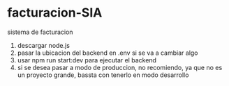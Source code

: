 # facturacion-SIA
sistema de facturacion
1. descargar node.js
2. pasar la ubicacion del backend en .env si se va a cambiar algo
3. usar npm run start:dev para ejecutar el backend
4. si se desea pasar a modo de produccion, no recomiendo, ya que no es un proyecto grande, bassta con tenerlo en modo desarrollo 
